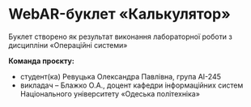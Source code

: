 # WebAR-буклет «Калькулятор» 
Буклет створено як результат виконання лабораторної роботи з дисципліни «Операційні системи»

**Команда проєкту:** 
- студент(ка) Ревуцька Олександра Павлівна, група АІ-245
- викладач – Блажко О.А., доцент кафедри інформаційних систем Національного університету «Одеська політехніка»


